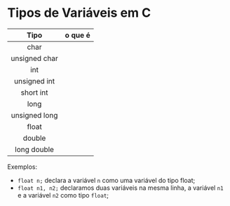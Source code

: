 # Tipos de Variáveis em C

|  Tipo     |   o que é      |
|  :-:     |  :-:       |
|char|   |
|unsigned char|  |
|int|  |
|unsigned int| |
|short int| |
|long| |
|unsigned long| |
|float| |
|double| |
|long double|   |


Exemplos:

- ``` float n; ``` declara a variável ```n``` como uma variável do tipo float;
- ``` float n1, n2; ``` declaramos duas variáveis na mesma linha, a variável ```n1``` e a variável ```n2``` como tipo ```float```;

